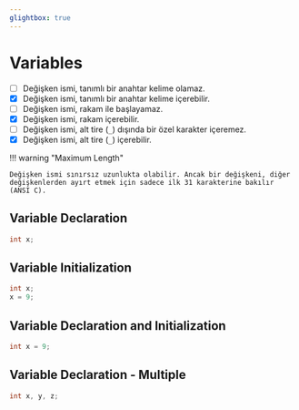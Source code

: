 ```yaml
---
glightbox: true
---
```


# Variables

* [ ] Değişken ismi, tanımlı bir anahtar kelime olamaz.
* [x] Değişken ismi, tanımlı bir anahtar kelime içerebilir.
* [ ] Değişken ismi, rakam ile başlayamaz.
* [x] Değişken ismi, rakam içerebilir.
* [ ] Değişken ismi, alt tire (`_`) dışında bir özel karakter içeremez.
* [x] Değişken ismi, alt tire (`_`) içerebilir.

!!! warning "Maximum Length"

    Değişken ismi sınırsız uzunlukta olabilir. Ancak bir değişkeni, diğer değişkenlerden ayırt etmek için sadece ilk 31 karakterine bakılır (ANSI C).

## Variable Declaration

```c
int x;
```

## Variable Initialization

```c
int x;
x = 9;
```

## Variable Declaration and Initialization

```c
int x = 9;
```

## Variable Declaration - Multiple

```c
int x, y, z;
```
